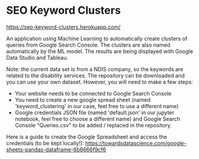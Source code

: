 # SEO Keyword Clusters
https://seo-keyword-clusters.herokuapp.com/

An application using Machine Learning to automatically create clusters of queries from Google Search Console. The clusters are also named automatically by the ML model.
The results are being displayed with Google Data Studio and Tableau. 

Note: the current data set is from a NDIS company, so the keywords are related to the disability services. 
The repository can be downloaded and you can use your own dataset. However, you will need to make a few steps:

- Your website needs to be connected to Google Search Console
- You need to create a new google spread sheet (named 'keyword_clustering' in our case, feel free to use a different name)
- Google credentials JSON file (named 'default.json' in our jupyter notebook, feel free to choose a different name) and Google Search Console "Queries.csv" to be added / replaced in the repository.

Here is a guide to create the Google Spreadsheet and access the credentials (to be kept locally!):
https://towardsdatascience.com/google-sheets-pandas-dataframe-6b8666f9cf6
